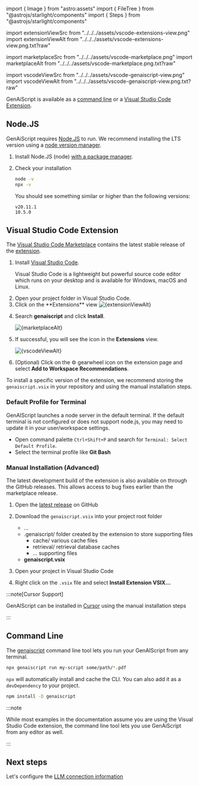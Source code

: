 
import { Image } from "astro:assets"
import { FileTree } from "@astrojs/starlight/components"
import { Steps } from "@astrojs/starlight/components"

import extensionViewSrc from "../../../assets/vscode-extensions-view.png"
import extensionViewAlt from "../../../assets/vscode-extensions-view.png.txt?raw"

import marketplaceSrc from "../../../assets/vscode-marketplace.png"
import marketplaceAlt from "../../../assets/vscode-marketplace.png.txt?raw"

import vscodeViewSrc from "../../../assets/vscode-genaiscript-view.png"
import vscodeViewAlt from "../../../assets/vscode-genaiscript-view.png.txt?raw"

GenAiScript is available as a [command line](#command-line) or a [Visual Studio Code Extension](#visual-studio-code-extension).

## Node.JS

GenAiScript requires [Node.JS](https://nodejs.org/) to run.
We recommend installing the LTS version using a [node version manager](https://docs.npmjs.com/downloading-and-installing-node-js-and-npm).

<Steps>

<ol>

<li>

Install Node.JS (node) [with a package manager](https://nodejs.org/en/download/package-manager).

</li>

<li>

Check your installation

```sh
node -v
npx -v
```

You should see something similar or higher than the following versions:

```text
v20.11.1
10.5.0
```

</li>

</ol>

</Steps>

## Visual Studio Code Extension

The [Visual Studio Code Marketplace](https://marketplace.visualstudio.com/items?itemName=genaiscript.genaiscript-vscode)
contains the latest stable release of the [extension](https://marketplace.visualstudio.com/items?itemName=genaiscript.genaiscript-vscode).

<Steps>

<ol>

<li>

Install [Visual Studio Code](https://code.visualstudio.com/Download).

Visual Studio Code is a lightweight but powerful source code editor which runs on your desktop and is available for Windows, macOS and Linux.

</li>

<li>
Open your project folder in Visual Studio Code.

</li>
<li>
Click on the **Extensions** view

<Image src={extensionViewSrc} alt={extensionViewAlt} />

</li>
<li>

Search **genaiscript** and click **Install**.

<Image src={marketplaceSrc} alt={marketplaceAlt} />

</li>

<li>

If successful, you will see the icon in the **Extensions** view.

<Image src={vscodeViewSrc} alt={vscodeViewAlt} />

</li>

<li>

(Optional) Click on the ⚙️ gearwheel icon on the extension page and select **Add to Workspace Recommendations**.

</li>

</ol>

</Steps>

To install a specific version of the extension, we recommend storing the `genaiscript.vsix`
in your repository and using the manual installation steps.

### Default Profile for Terminal

GenAIScript launches a node server in the default terminal. If the default terminal is not configured
or does not support node.js, you may need to update it in your user/workspace settings.

-   Open command palette `Ctrl+Shift+P` and search for `Terminal: Select Default Profile`.
-   Select the terminal profile like **Git Bash**

### Manual Installation (Advanced)

The latest development build of the extension is also available on through the GitHub releases. This allows access
to bug fixes earlier than the marketplace release.

<Steps>

<ol>

<li>

Open the [latest release](https://github.com/microsoft/genaiscript/releases/latest/) on GitHub

</li><li>

Download the `genaiscript.vsix` into your project root folder

<FileTree>

-   ...
-   .genaiscript/ folder created by the extension to store supporting files
    -   cache/ various cache files
    -   retrieval/ retrieval database caches
    -   ... supporting files
-   **genaiscript.vsix**

</FileTree>

</li><li>

Open your project in Visual Studio Code

</li><li>

Right click on the `.vsix` file and select **Install Extension VSIX...**

</li>

</ol>

</Steps>

:::note[Cursor Support]

GenAIScript can be installed in [Cursor](https://cursor.sh/how-to-install-extension)
using the manual installation steps

:::

## Command Line

The [genaiscript](/genaiscript/reference/cli/) command line tool lets you run your GenAIScript
from any terminal.

```sh
npx genaiscript run my-script some/path/*.pdf
```

`npx` will automatically install and cache the CLI. You can also add it as a `devDependency` to your project.

```sh
npm install -D genaiscript
```

:::note

While most examples in the documentation assume you are using the Visual Studio Code extension,
the command line tool lets you use GenAiScript from any editor as well.

:::

## Next steps

Let's configure the [LLM connection information](/genaiscript/getting-started/configuration)

